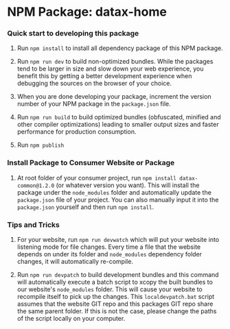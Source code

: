 # NPM Package: datax-home

### Quick start to developing this package

1. Run ```npm install``` to install all dependency package of this NPM package.

2. Run ```npm run dev``` to build non-optimized bundles. While the packages tend to be larger in size and slow down your web experience, you benefit
this by getting a better development experience when debugging the sources on the browser of your choice.

3. When you are done developing your package, increment the version number of your NPM package in the ```package.json``` file.

4. Run ```npm run build``` to build optimized bundles (obfuscated, minified and other compiler optimizations) leading to smaller output sizes and 
faster performance for production consumption.

5. Run ```npm publish```

### Install Package to Consumer Website or Package
1. At root folder of your consumer project, run ```npm install datax-common@1.2.0``` (or whatever version you want). 
This will install the package under the ```node_modules``` folder and automatically update the ```package.json``` file of your project. 
You can also manually input it into the ```package.json``` yourself and then run ```npm install```.

### Tips and Tricks
1. For your website, run ```npm run devwatch``` which will put your website into listening mode for file changes. Every time a file that the website
depends on under its folder and ```node_modules``` dependency folder changes, it will automatically re-compile.

2. Run ```npm run devpatch``` to build development bundles and this command will automatically execute a batch script to xcopy the built bundles
to our website's ```node_modules``` folder. This will cause your website to recompile itself to pick up the changes. 
This ```localdevpatch.bat``` script assumes that the website GIT repo and this packages GIT repo share the same parent folder.
If this is not the case, please change the paths of the script locally on your computer.
